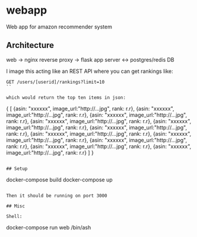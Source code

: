 # webapp
Web app for amazon recommender system

## Architecture

web -> nginx reverse proxy -> flask app server <-> postgres/redis DB

I image this acting like an REST API where you can get rankings like:

```
GET /users/[userid]/rankings?limit=10
``

which would return the top ten items in json:

```
{
  [
    {asin: "xxxxxx", image_url:"http://...jpg", rank: r.r},
    {asin: "xxxxxx", image_url:"http://...jpg", rank: r.r},
    {asin: "xxxxxx", image_url:"http://...jpg", rank: r.r},
    {asin: "xxxxxx", image_url:"http://...jpg", rank: r.r},
    {asin: "xxxxxx", image_url:"http://...jpg", rank: r.r},
    {asin: "xxxxxx", image_url:"http://...jpg", rank: r.r},
    {asin: "xxxxxx", image_url:"http://...jpg", rank: r.r},
    {asin: "xxxxxx", image_url:"http://...jpg", rank: r.r},
    {asin: "xxxxxx", image_url:"http://...jpg", rank: r.r},
    {asin: "xxxxxx", image_url:"http://...jpg", rank: r.r},
    {asin: "xxxxxx", image_url:"http://...jpg", rank: r.r}
  ]
}
```

## Setup

```
docker-compose build
docker-compose up
```

Then it should be running on port 3000

## Misc

Shell:

```
docker-compose run web /bin/ash
```